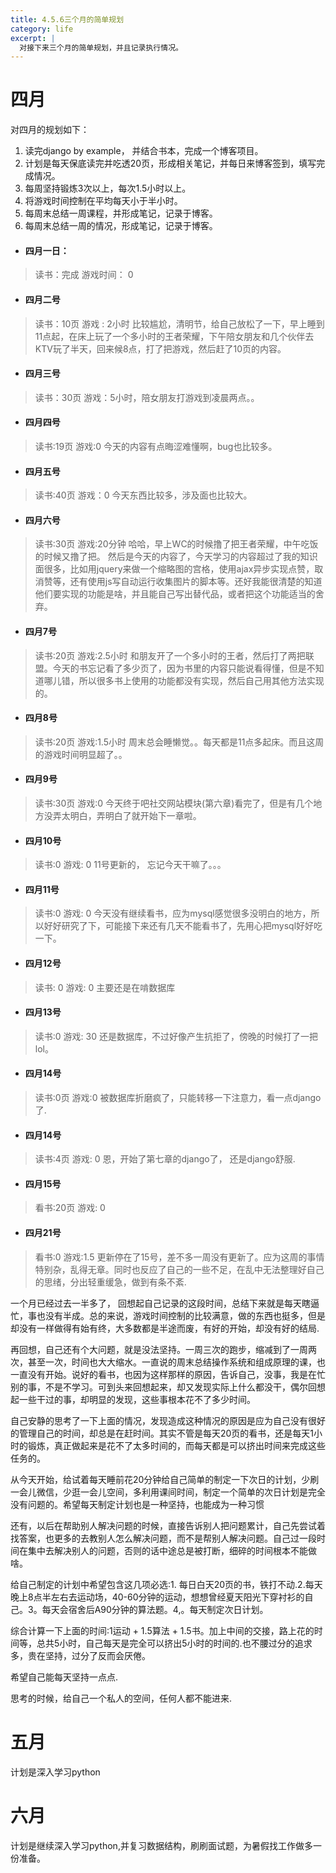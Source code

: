 ```yaml
---
title: 4.5.6三个月的简单规划
category: life
excerpt: |
  对接下来三个月的简单规划，并且记录执行情况。
---
```


# 四月
对四月的规划如下：
1. 读完django by example， 并结合书本，完成一个博客项目。
2. 计划是每天保底读完并吃透20页，形成相关笔记，并每日来博客签到，填写完成情况。
3. 每周坚持锻炼3次以上，每次1.5小时以上。
4. 将游戏时间控制在平均每天小于半小时。
5. 每周末总结一周课程，并形成笔记，记录于博客。
6. 每周末总结一周的情况，形成笔记，记录于博客。

- #### 四月一日：
> 读书：完成
> 游戏时间： 0

- #### 四月二号
> 读书：10页
> 游戏 : 2小时
> 比较尴尬，清明节，给自己放松了一下，早上睡到11点起，在床上玩了一个多小时的王者荣耀，下午陪女朋友和几个伙伴去KTV玩了半天，回来候8点，打了把游戏，然后赶了10页的内容。

- #### 四月三号
> 读书：30页
> 游戏：5小时，陪女朋友打游戏到凌晨两点。。

- #### 四月四号
> 读书:19页
> 游戏:0
今天的内容有点晦涩难懂啊，bug也比较多。

- #### 四月五号
> 读书:40页
> 游戏：0
今天东西比较多，涉及面也比较大。

- #### 四月六号
> 读书:30页
> 游戏:20分钟
哈哈，早上WC的时候撸了把王者荣耀，中午吃饭的时候又撸了把。
然后是今天的内容了，今天学习的内容超过了我的知识面很多，比如用jquery来做一个缩略图的宫格，使用ajax异步实现点赞，取消赞等，还有使用js写自动运行收集图片的脚本等。还好我能很清楚的知道他们要实现的功能是啥，并且能自己写出替代品，或者把这个功能适当的舍弃。

- #### 四月7号
 > 读书:20页
 > 游戏:2.5小时
 和朋友开了一个多小时的王者，然后打了两把联盟。今天的书忘记看了多少页了，因为书里的内容只能说看得懂，但是不知道哪儿错，所以很多书上使用的功能都没有实现，然后自己用其他方法实现的。
 
- #### 四月8号
 > 读书:20页
 > 游戏:1.5小时
 > 周末总会睡懒觉。。每天都是11点多起床。而且这周的游戏时间明显超了。。
 
- #### 四月9号
 > 读书:30页
 > 游戏:0
 > 今天终于吧社交网站模块(第六章)看完了，但是有几个地方没弄太明白，弄明白了就开始下一章啦。
 

 
- #### 四月10号
 > 读书:0
 > 游戏: 0
 > 11号更新的， 忘记今天干嘛了。。。
 
- #### 四月11号
 > 读书:0
 > 游戏: 0
 > 今天没有继续看书，应为mysql感觉很多没明白的地方，所以好好研究了下，可能接下来还有几天不能看书了，先用心把mysql好好吃一下。
 
- #### 四月12号
 > 读书: 0
 > 游戏: 0
 > 主要还是在啃数据库
 
- #### 四月13号
 > 读书:0
 > 游戏: 30
 > 还是数据库，不过好像产生抗拒了，傍晚的时候打了一把lol。
 
- #### 四月14号
 > 读书:0页
 > 游戏:0
 > 被数据库折磨疯了，只能转移一下注意力，看一点django了.
 
- #### 四月14号
 > 读书:4页
 > 游戏: 0
 > 恩，开始了第七章的django了， 还是django舒服.
 


- #### 四月15号
> 看书:20页
> 游戏: 0
> 

- #### 四月21号
> 看书:0
> 游戏:1.5
> 更新停在了15号，差不多一周没有更新了。应为这周的事情特别杂，乱得无章。同时也反应了自己的一些不足，在乱中无法整理好自己的思绪，分出轻重缓急，做到有条不紊.

一个月已经过去一半多了， 回想起自己记录的这段时间，总结下来就是每天瞎逼忙，事也没有半成。总的来说，游戏时间控制的比较满意，做的东西也挺多，但是却没有一样做得有始有终，大多数都是半途而废，有好的开始，却没有好的结局.

再回想，自己还有个大问题，就是没法坚持。一周三次的跑步，缩减到了一周两次，甚至一次，时间也大大缩水。一直说的周末总结操作系统和组成原理的课，也一直没有开始。说好的看书，也因为这样那样的原因，告诉自己，没事，我是在忙别的事，不是不学习。可到头来回想起来，却又发现实际上什么都没干，偶尔回想起一些干过的事，却明显的发现，这些事根本花不了多少时间。

自己安静的思考了一下上面的情况，发现造成这种情况的原因是应为自己没有很好的管理自己的时间，却总是在赶时间。其实不管是每天20页的看书，还是每天1小时的锻炼，真正做起来是花不了太多时间的，而每天都是可以挤出时间来完成这些任务的。

从今天开始，给试着每天睡前花20分钟给自己简单的制定一下次日的计划，少刷一会儿微信，少逛一会儿空间，多利用课间时间，制定一个简单的次日计划是完全没有问题的。希望每天制定计划也是一种坚持，也能成为一种习惯

还有，以后在帮助别人解决问题的时候，直接告诉别人把问题累计，自己先尝试着找答案，也更多的去教别人怎么解决问题，而不是帮别人解决问题。自己过一段时间在集中去解决别人的问题，否则的话中途总是被打断，细碎的时间根本不能做啥。

给自己制定的计划中希望包含这几项必选:1. 每日白天20页的书，铁打不动.2.每天晚上8点半左右去运动场，40-60分钟的运动，想想曾经夏天阳光下穿衬衫的自己。3。每天会宿舍后A90分钟的算法题。4,。每天制定次日计划。

综合计算一下上面的时间:1运动 + 1.5算法 + 1.5书。加上中间的交接，路上花的时间等，总共5小时，自己每天是完全可以挤出5小时的时间的.也不腰过分的追求多，贵在坚持，过分了反而会厌倦。

希望自己能每天坚持一点点.

思考的时候，给自己一个私人的空间，任何人都不能进来.
 
# 五月

计划是深入学习python


# 六月

计划是继续深入学习python,并复习数据结构，刷刷面试题，为暑假找工作做多一份准备。